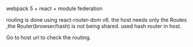 webpack 5 + react + module federation

routing is done using react-router-dom v6.
the host needs only the Routes ,the Router(browser/hash) is not being shared.
used hash router in host.


Go to host url to check the routing.
